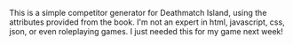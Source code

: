 This is a simple competitor generator for Deathmatch Island, using the attributes provided from the book. I'm not an expert in html, javascript, css, json, or even roleplaying games. I just needed this for my game next week!
